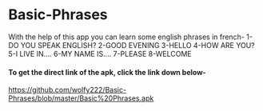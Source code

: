 # Basic-Phrases
With the help of this app you can learn some english phrases in french- 
1- DO YOU SPEAK ENGLISH?
2-GOOD EVENING
3-HELLO
4-HOW ARE YOU?
5-I LIVE IN....
6-MY NAME IS....
7-PLEASE
8-WELCOME



#### To get the direct link of the apk, click the link down below-

https://github.com/wolfy222/Basic-Phrases/blob/master/Basic%20Phrases.apk

